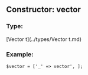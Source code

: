 ## Constructor: vector  

### Type: 

[Vector t](../types/Vector t.md)
### Example:

```
$vector = ['_' => vector', ];
```
